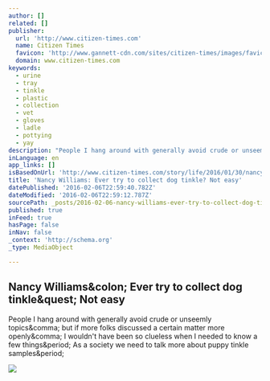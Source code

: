 ```yaml
---
author: []
related: []
publisher:
  url: 'http://www.citizen-times.com'
  name: Citizen Times
  favicon: 'http://www.gannett-cdn.com/sites/citizen-times/images/favicon.png'
  domain: www.citizen-times.com
keywords:
  - urine
  - tray
  - tinkle
  - plastic
  - collection
  - vet
  - gloves
  - ladle
  - pottying
  - yay
description: "People I hang around with generally avoid crude or unseemly topics, but if more folks discussed a certain matter more openly, I wouldn't have been so clueless when I needed to know a few things. As a society we need to talk more about puppy tinkle samples."
inLanguage: en
app_links: []
isBasedOnUrl: 'http://www.citizen-times.com/story/life/2016/01/30/nancy-williams-ever-try-collect-dog-tinkle-easy/79578348/'
title: 'Nancy Williams: Ever try to collect dog tinkle? Not easy'
datePublished: '2016-02-06T22:59:40.782Z'
dateModified: '2016-02-06T22:59:12.787Z'
sourcePath: _posts/2016-02-06-nancy-williams-ever-try-to-collect-dog-tinkle-not-easy.md
published: true
inFeed: true
hasPage: false
inNav: false
_context: 'http://schema.org'
_type: MediaObject

---
```

<article style=""><h1>Nancy Williams&amp;colon; Ever try to collect dog tinkle&amp;quest; Not easy</h1><p>People I hang around with generally avoid crude or unseemly topics&amp;comma; but if more folks discussed a certain matter more openly&amp;comma; I wouldn't have been so clueless when I needed to know a few things&amp;period; As a society we need to talk more about puppy tinkle samples&amp;period;</p><img src="http://www.gannett-cdn.com/-mm-/3907471c675a56f53eb4bc6dfd07cbef2acd1d77/c=0-1412-2320-2717&amp;r=x633&amp;c=1200x630/local/-/media/2016/01/30/Asheville/B9320684260Z.1_20160130180322_000_G5AD9R7C4.1-0.jpg" /></article>